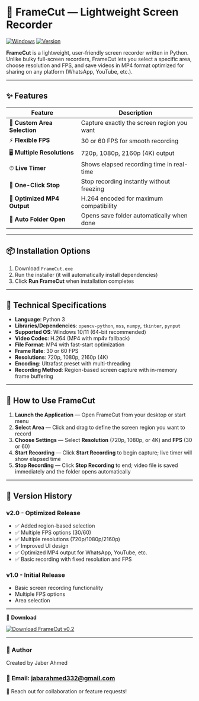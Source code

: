 # 🎥 FrameCut — Lightweight Screen Recorder
[![Windows](https://img.shields.io/badge/OS-Windows%2010-lightgrey)]()
[![Version](https://img.shields.io/badge/Version-v2.0-green)]()


**FrameCut** is a lightweight, user-friendly screen recorder written in Python.  
Unlike bulky full-screen recorders, FrameCut lets you select a specific area, choose resolution and FPS, and save videos in MP4 format optimized for sharing on any platform (WhatsApp, YouTube, etc.).

---

## ✨ **Features**

| Feature | Description |
|---------|-------------|
| 🎯 **Custom Area Selection** | Capture exactly the screen region you want |
| ⚡ **Flexible FPS** | 30 or 60 FPS for smooth recording |
| 🖥 **Multiple Resolutions** | 720p, 1080p, 2160p (4K) output |
| ⏱ **Live Timer** | Shows elapsed recording time in real-time |
| 🛑 **One-Click Stop** | Stop recording instantly without freezing |
| 💾 **Optimized MP4 Output** | H.264 encoded for maximum compatibility |
| 📂 **Auto Folder Open** | Opens save folder automatically when done |

---


## **📦 Installation Options**

1. Download `FrameCut.exe`  
2. Run the installer (it will automatically install dependencies)  
3. Click **Run FrameCut** when installation completes  

---

## **🔧 Technical Specifications**

* **Language**: Python 3  
* **Libraries/Dependencies**: `opencv-python`, `mss`, `numpy`, `tkinter`, `pynput`  
* **Supported OS**: Windows 10/11 (64-bit recommended)  
* **Video Codec**: H.264 (MP4 with mp4v fallback)  
* **File Format**: MP4 with fast-start optimization  
* **Frame Rate**: 30 or 60 FPS  
* **Resolutions**: 720p, 1080p, 2160p (4K)  
* **Encoding**: Ultrafast preset with multi-threading  
* **Recording Method**: Region-based screen capture with in-memory frame buffering  

---

## **📖 How to Use FrameCut**

1. **Launch the Application** — Open FrameCut from your desktop or start menu  
2. **Select Area** — Click and drag to define the screen region you want to record  
3. **Choose Settings** — Select **Resolution** (720p, 1080p, or 4K) and **FPS** (30 or 60)  
4. **Start Recording** — Click **Start Recording** to begin capture; live timer will show elapsed time  
5. **Stop Recording** — Click **Stop Recording** to end; video file is saved immediately and the folder opens automatically  

---

## 🔄 Version History
### **v2.0 - Optimized Release**

- ✅ Added region-based selection
- ✅ Multiple FPS options (30/60)
- ✅ Multiple resolutions (720p/1080p/2160p)
- ✅ Improved UI design
- ✅ Optimized MP4 output for WhatsApp, YouTube, etc.
- ✅ Basic recording with fixed resolution and FPS

### **v1.0 - Initial Release**
- Basic screen recording functionality
- Multiple FPS options
- Area selection

---


🔽 **Download**

[![Download FrameCut v0.2](https://img.shields.io/badge/Download-FrameCut%20v0.2-blue?style=for-the-badge)](https://github.com/jaberDevHub/FrameCut/releases/download/v0.2/FrameCut.exe)


---


### 🔗 Author
Created by Jaber Ahmed
### 🔗 Email: jabarahmed332@gmail.com
📧 Reach out for collaboration or feature requests!

